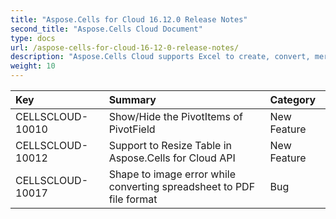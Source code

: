 ```yaml
---
title: "Aspose.Cells for Cloud 16.12.0 Release Notes"
second_title: "Aspose.Cells Cloud Document"
type: docs
url: /aspose-cells-for-cloud-16-12-0-release-notes/
description: "Aspose.Cells Cloud supports Excel to create, convert, merge, split, protected, inner object operation, and so on."
weight: 10
---
```


|**Key** |**Summary** |**Category** |
| :- | :- | :- |
|CELLSCLOUD-10010 |Show/Hide the PivotItems of PivotField |New Feature |
|CELLSCLOUD-10012 |Support to Resize Table in Aspose.Cells for Cloud API |New Feature |
|CELLSCLOUD-10017 |Shape to image error while converting spreadsheet to PDF file format |Bug |

